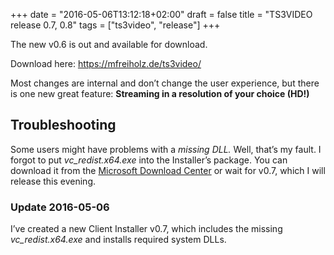 +++
date = "2016-05-06T13:12:18+02:00"
draft = false
title = "TS3VIDEO release 0.7, 0.8"
tags = ["ts3video", "release"]
+++

The new v0.6 is out and available for download.

Download here: https://mfreiholz.de/ts3video/

Most changes are internal and don’t change the user experience,
but there is one new great feature: __Streaming in a resolution of your choice (HD!)__

## Troubleshooting
Some users might have problems with a _missing DLL._ Well, that’s my fault.
I forgot to put _vc_redist.x64.exe_ into the Installer’s package.
You can download it from the [Microsoft Download Center](https://www.microsoft.com/en-US/download/details.aspx?id=48145)
or wait for v0.7, which I will release this evening.

### Update 2016-05-06
I’ve created a new Client Installer v0.7, which includes the missing
_vc_redist.x64.exe_ and installs required system DLLs.
